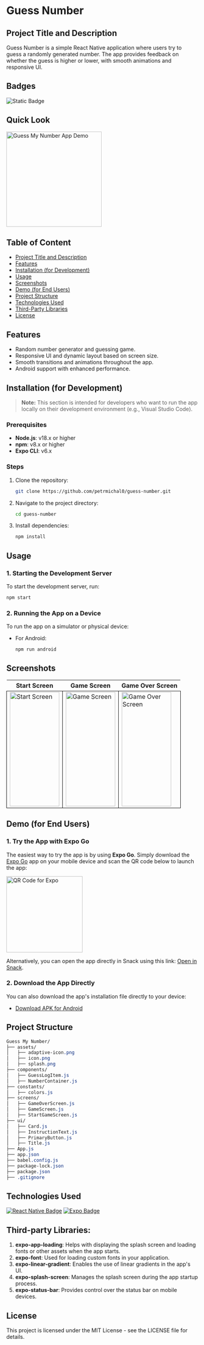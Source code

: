 # Guess Number

## Project Title and Description
Guess Number is a simple React Native application where users try to guess a randomly generated number. The app provides feedback on whether the guess is higher or lower, with smooth animations and responsive UI.

## Badges
![Static Badge](https://img.shields.io/badge/status-online-brightgreen)

## Quick Look
<img src="https://github.com/user-attachments/assets/57074537-7fc9-444f-aa94-81d1eea5a6c6" width="250" alt="Guess My Number App Demo">

## Table of Content
- [Project Title and Description](#project-title-and-description)
- [Features](#features)
- [Installation (for Development)](#installation-for-development)
- [Usage](#usage)
- [Screenshots](#screenshots)
- [Demo (for End Users)](#demo-for-end-users)
- [Project Structure](#project-structure)
- [Technologies Used](#technologies-used)
- [Third-Party Libraries](#third-party-libraries)
- [License](#license)

## Features
- Random number generator and guessing game.
- Responsive UI and dynamic layout based on screen size.
- Smooth transitions and animations throughout the app.
- Android support with enhanced performance.

## Installation (for Development)

> **Note:** This section is intended for developers who want to run the app locally on their development environment (e.g., Visual Studio Code).

### Prerequisites
- **Node.js**: v18.x or higher
- **npm**: v8.x or higher
- **Expo CLI**: v6.x

### Steps

1. Clone the repository:
    ```bash
    git clone https://github.com/petrmichal0/guess-number.git
    ```

2. Navigate to the project directory:
    ```bash
    cd guess-number
    ```

3. Install dependencies:
    ```bash
    npm install
    ```

## Usage

### 1. Starting the Development Server
To start the development server, run:
```bash
npm start
```

### 2. Running the App on a Device

To run the app on a simulator or physical device:

- For Android:
    ```bash
    npm run android
    ```

## Screenshots

<table>
  <tr>
    <th>Start Screen</th>
    <th>Game Screen</th>
    <th>Game Over Screen</th>
  </tr>
  <tr>
    <td style="border: 1px solid black;">
      <a href="https://github.com/user-attachments/assets/12dd04c5-3d7a-41f0-ab3a-a77cdb87377a" target="_blank">
        <img src="https://github.com/user-attachments/assets/12dd04c5-3d7a-41f0-ab3a-a77cdb87377a" width="130" height="300" alt="Start Screen">
      </a>
    </td>
    <td style="border: 1px solid black;">
      <a href="https://github.com/user-attachments/assets/2a79b817-09f5-41a0-867d-3c26a611d04d" target="_blank">
        <img src="https://github.com/user-attachments/assets/2a79b817-09f5-41a0-867d-3c26a611d04d" width="130" height="300" alt="Game Screen">
      </a>
    </td>
    <td style="border: 1px solid black;">
      <a href="https://github.com/user-attachments/assets/2a2a9d33-33ac-4a31-8ec6-2170fd84df98" target="_blank">
        <img src="https://github.com/user-attachments/assets/2a2a9d33-33ac-4a31-8ec6-2170fd84df98" width="130" height="300" alt="Game Over Screen">
      </a>
    </td>
  </tr>
</table>

## Demo (for End Users)

### 1. Try the App with Expo Go

The easiest way to try the app is by using **Expo Go**. Simply download the [Expo Go](https://expo.dev/client) app on your mobile device and scan the QR code below to launch the app:

<img src="https://github.com/user-attachments/assets/8991dbe2-82e0-4abf-aeee-4c4e7a472c9a" alt="QR Code for Expo" width="200">

Alternatively, you can open the app directly in Snack using this link: [Open in Snack](https://snack.expo.dev/@petrmichal0/guess-number?platform=android).


### 2. Download the App Directly

You can also download the app's installation file directly to your device:

- [Download APK for Android](https://1drv.ms/u/s!Atg7bg8FYV5vpMlExddcLFHYywELTg?e=ffdEDz)

## Project Structure

```css
Guess My Number/
├── assets/
│   ├── adaptive-icon.png
│   ├── icon.png
│   ├── splash.png
├── components/
│   ├── GuessLogItem.js
│   ├── NumberContainer.js
├── constants/
│   ├── colors.js
├── screens/
│   ├── GameOverScreen.js
│   ├── GameScreen.js
│   ├── StartGameScreen.js
├── ui/
│   ├── Card.js
│   ├── InstructionText.js
│   ├── PrimaryButton.js
│   ├── Title.js
├── App.js
├── app.json
├── babel.config.js
├── package-lock.json
├── package.json
├── .gitignore
```

## Technologies Used

[![React Native Badge](https://img.shields.io/badge/-React_Native-61DAFB?style=for-the-badge&labelColor=black&logo=react&logoColor=61DAFB)](#) 
[![Expo Badge](https://img.shields.io/badge/-Expo-000020?style=for-the-badge&labelColor=black&logo=expo&logoColor=white)](#)

## Third-party Libraries:
1. **expo-app-loading**: Helps with displaying the splash screen and loading fonts or other assets when the app starts.
2. **expo-font**: Used for loading custom fonts in your application.
3. **expo-linear-gradient**: Enables the use of linear gradients in the app's UI.
4. **expo-splash-screen**: Manages the splash screen during the app startup process.
5. **expo-status-bar**: Provides control over the status bar on mobile devices.

## License

This project is licensed under the MIT License - see the LICENSE file for details.
